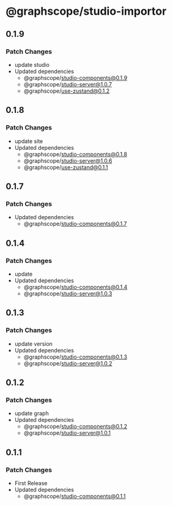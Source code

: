 # @graphscope/studio-importor

## 0.1.9

### Patch Changes

- update studio
- Updated dependencies
  - @graphscope/studio-components@0.1.9
  - @graphscope/studio-server@1.0.7
  - @graphscope/use-zustand@0.1.2

## 0.1.8

### Patch Changes

- update site
- Updated dependencies
  - @graphscope/studio-components@0.1.8
  - @graphscope/studio-server@1.0.6
  - @graphscope/use-zustand@0.1.1

## 0.1.7

### Patch Changes

- Updated dependencies
  - @graphscope/studio-components@0.1.7

## 0.1.4

### Patch Changes

- update
- Updated dependencies
  - @graphscope/studio-components@0.1.4
  - @graphscope/studio-server@1.0.3

## 0.1.3

### Patch Changes

- update version
- Updated dependencies
  - @graphscope/studio-components@0.1.3
  - @graphscope/studio-server@1.0.2

## 0.1.2

### Patch Changes

- update graph
- Updated dependencies
  - @graphscope/studio-components@0.1.2
  - @graphscope/studio-server@1.0.1

## 0.1.1

### Patch Changes

- First Release
- Updated dependencies
  - @graphscope/studio-components@0.1.1
